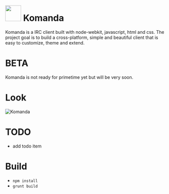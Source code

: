 # <img height="50px" width="50px" src="https://raw.githubusercontent.com/mephux/komanda/master/app/styles/images/logo/komanda%20(PNG)/256x256.png"> Komanda

Komanda is a IRC client built with node-webkit, javascript, html and css. The project goal is to build a cross-platform, simple and beautiful client that is easy to customize, theme and extend.

# BETA

Komanda is not ready for primetime yet but will be very soon.

# Look

![Komanda](https://raw.githubusercontent.com/mephux/komanda/master/app/styles/images/screenshot/komanda-ss-1.png)

# TODO

* add todo item

# Build
  * `npm install`
  * `grunt build`
